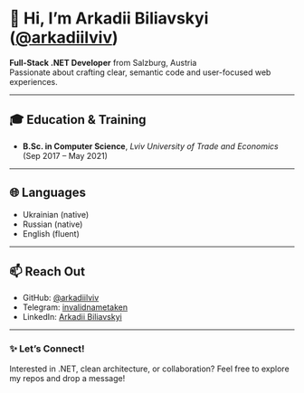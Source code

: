 # 👋 Hi, I’m Arkadii Biliavskyi ([@arkadiilviv](https://github.com/arkadiilviv))

**Full-Stack .NET Developer** from Salzburg, Austria  
Passionate about crafting clear, semantic code and user-focused web experiences.

---

## 🎓 Education & Training
- **B.Sc. in Computer Science**, *Lviv University of Trade and Economics* (Sep 2017 – May 2021)

---

## 🌐 Languages

- Ukrainian (native)  
- Russian (native)  
- English (fluent)

---

## 📫 Reach Out

- GitHub: [@arkadiilviv](https://github.com/arkadiilviv)  
- Telegram: [invalidnametaken](https://t.me/invalidnametaken)
- LinkedIn: [Arkadii Biliavskyi](https://www.linkedin.com/in/arkadii-biliavskyi-626637155)

---

### ✨ Let’s Connect!

Interested in .NET, clean architecture, or collaboration? Feel free to explore my repos and drop a message!
